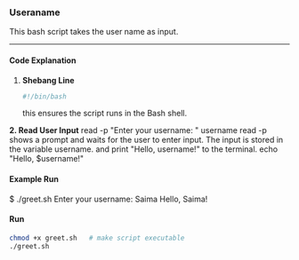### Useraname 

This bash script takes the user name as input.

---

#### Code Explanation  

1. **Shebang Line**  
   ```bash
   #!/bin/bash
   ```
    this ensures the script runs in the Bash shell.

**2. Read User Input**
    read -p "Enter your username: " username
    read -p shows a prompt and waits for the user to enter input.
    The input is stored in the variable username.
    and print  "Hello, username!" to the terminal.
    echo "Hello, $username!"


 
#### Example Run
$ ./greet.sh
Enter your username: Saima
Hello, Saima!

#### Run
```bash
chmod +x greet.sh   # make script executable
./greet.sh
```